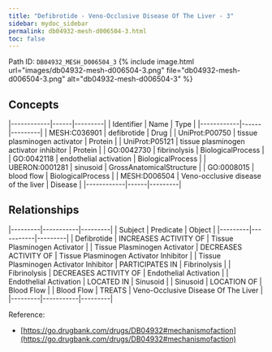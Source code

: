 ```yaml
---
title: "Defibrotide - Veno-Occlusive Disease Of The Liver - 3"
sidebar: mydoc_sidebar
permalink: db04932-mesh-d006504-3.html
toc: false 
---
```



Path ID: `DB04932_MESH_D006504_3`
{% include image.html url="images/db04932-mesh-d006504-3.png" file="db04932-mesh-d006504-3.png" alt="db04932-mesh-d006504-3" %}

## Concepts

|------------|------|---------|
| Identifier | Name | Type    |
|------------|------|---------|
| MESH:C036901 | defibrotide | Drug |
| UniProt:P00750 | tissue plasminogen activator | Protein |
| UniProt:P05121 | tissue plasminogen activator inhibitor | Protein |
| GO:0042730 | fibrinolysis | BiologicalProcess |
| GO:0042118 | endothelial activation | BiologicalProcess |
| UBERON:0001281 | sinusoid | GrossAnatomicalStructure |
| GO:0008015 | blood flow | BiologicalProcess |
| MESH:D006504 | Veno-occlusive disease of the liver | Disease |
|------------|------|---------|

## Relationships

|---------|-----------|---------|
| Subject | Predicate | Object  |
|---------|-----------|---------|
| Defibrotide | INCREASES ACTIVITY OF | Tissue Plasminogen Activator |
| Tissue Plasminogen Activator | DECREASES ACTIVITY OF | Tissue Plasminogen Activator Inhibitor |
| Tissue Plasminogen Activator Inhibitor | PARTICIPATES IN | Fibrinolysis |
| Fibrinolysis | DECREASES ACTIVITY OF | Endothelial Activation |
| Endothelial Activation | LOCATED IN | Sinusoid |
| Sinusoid | LOCATION OF | Blood Flow |
| Blood Flow | TREATS | Veno-Occlusive Disease Of The Liver |
|---------|-----------|---------|

Reference: 
  - [https://go.drugbank.com/drugs/DB04932#mechanismofaction](https://go.drugbank.com/drugs/DB04932#mechanismofaction)
